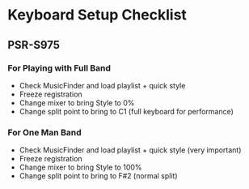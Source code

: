 # Keyboard Setup Checklist

## PSR-S975

### For Playing with Full Band

* Check MusicFinder and load playlist + quick style
* Freeze registration
* Change mixer to bring Style to 0%
* Change split point to bring to C1 (full keyboard for performance)

### For One Man Band

* Check MusicFinder and load playlist + quick style (very important)
* Freeze registration
* Change mixer to bring Style to 100%
* Change split point to bring to F#2 (normal split)
